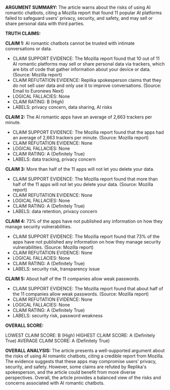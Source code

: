**ARGUMENT SUMMARY:** The article warns about the risks of using AI romantic chatbots, citing a Mozilla report that found 11 popular AI platforms failed to safeguard users' privacy, security, and safety, and may sell or share personal data with third parties.

**TRUTH CLAIMS:**

**CLAIM 1:** AI romantic chatbots cannot be trusted with intimate conversations or data.

* CLAIM SUPPORT EVIDENCE: The Mozilla report found that 10 out of 11 AI romantic platforms may sell or share personal data via trackers, which are bits of code that gather information about your device or data. (Source: Mozilla report)
* CLAIM REFUTATION EVIDENCE: Replika spokesperson claims that they do not sell user data and only use it to improve conversations. (Source: Email to Euronews Next)
* LOGICAL FALLACIES: None
* CLAIM RATING: B (High)
* LABELS: privacy concern, data sharing, AI risks

**CLAIM 2:** The AI romantic apps have an average of 2,663 trackers per minute.

* CLAIM SUPPORT EVIDENCE: The Mozilla report found that the apps had an average of 2,663 trackers per minute. (Source: Mozilla report)
* CLAIM REFUTATION EVIDENCE: None
* LOGICAL FALLACIES: None
* CLAIM RATING: A (Definitely True)
* LABELS: data tracking, privacy concern

**CLAIM 3:** More than half of the 11 apps will not let you delete your data.

* CLAIM SUPPORT EVIDENCE: The Mozilla report found that more than half of the 11 apps will not let you delete your data. (Source: Mozilla report)
* CLAIM REFUTATION EVIDENCE: None
* LOGICAL FALLACIES: None
* CLAIM RATING: A (Definitely True)
* LABELS: data retention, privacy concern

**CLAIM 4:** 73% of the apps have not published any information on how they manage security vulnerabilities.

* CLAIM SUPPORT EVIDENCE: The Mozilla report found that 73% of the apps have not published any information on how they manage security vulnerabilities. (Source: Mozilla report)
* CLAIM REFUTATION EVIDENCE: None
* LOGICAL FALLACIES: None
* CLAIM RATING: A (Definitely True)
* LABELS: security risk, transparency issue

**CLAIM 5:** About half of the 11 companies allow weak passwords.

* CLAIM SUPPORT EVIDENCE: The Mozilla report found that about half of the 11 companies allow weak passwords. (Source: Mozilla report)
* CLAIM REFUTATION EVIDENCE: None
* LOGICAL FALLACIES: None
* CLAIM RATING: A (Definitely True)
* LABELS: security risk, password weakness

**OVERALL SCORE:**

LOWEST CLAIM SCORE: B (High)
HIGHEST CLAIM SCORE: A (Definitely True)
AVERAGE CLAIM SCORE: A (Definitely True)

**OVERALL ANALYSIS:** The article presents a well-supported argument about the risks of using AI romantic chatbots, citing a credible report from Mozilla. The evidence suggests that these apps may compromise users' privacy, security, and safety. However, some claims are refuted by Replika's spokesperson, and the article could benefit from more diverse perspectives. Overall, the article provides a balanced view of the risks and concerns associated with AI romantic chatbots.
